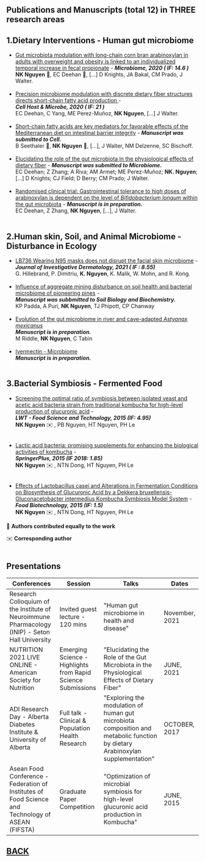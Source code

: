 ## Publications and Manuscripts (total 12) in THREE research areas 

## 1.Dietary Interventions - Human gut microbiome

-    [Gut microbiota modulation with long-chain corn bran arabinoxylan in adults with overweight and obesity is linked to an individualized temporal increase in fecal propionate](https://microbiomejournal.biomedcentral.com/articles/10.1186/s40168-020-00887-w) - _**Microbiome, 2020 ( IF: 14.6 )**_ <br>
**NK Nguyen** 👤, EC Deehan 👤, [...] D Knights, JA Bakal, CM Prado, J Walter.
<br /> <br /> 
-    [Precision microbiome modulation with discrete dietary fiber structures directs short-chain fatty acid production ](https://www.cell.com/cell-host-microbe/fulltext/S1931-3128(20)30045-7?_returnURL=https%3A%2F%2Flinkinghub.elsevier.com%2Fretrieve%2Fpii%2FS1931312820300457%3Fshowall%3Dtrue) - <br>  _**Cell Host & Microbe, 2020 ( IF: 21 )**_ <br>
EC Deehan, C Yang, ME Perez-Muñoz, **NK Nguyen**, [...] J Walter.
<br /> <br /> 
-   [Short-chain fatty acids are key mediators for favorable effects of the Mediterranean diet on intestinal barrier integrity](https://biokhoi.github.io/Publication_Manuscripts) -  _**Manuscript was submitted to Cell.**_ <br> 
B Seethaler 👤, **NK Nguyen** 👤, [...], J Walter, NM Delzenne, SC Bischoff.
<br /> <br />
-   [Elucidating the role of the gut microbiota in the physiological effects of dietary fiber](https://biokhoi.github.io/Publication_Manuscripts) - _**Manuscript was submitted to Microbiome.**_ <br> 
EC Deehan; Z Zhang; A Riva; AM Armet; ME Perez-Muñoz; **NK. Nguyen**; [...] D Knights; CJ Field; D Berry; CM Prado; J Walter.
<br /> <br />
-   [Randomised clinical trial: Gastrointestinal tolerance to high doses of arabinoxylan is dependent on the level of *Bifidobacterium longum* within the gut microbiota](https://biokhoi.github.io/Publication_Manuscripts) - _**Manuscript is in preparation.**_ <br> 
EC Deehan, Z Zhang, **NK Nguyen**, [...], J Walter.
<br /> <br />

## 2.Human skin, Soil, and Animal Microbiome - Disturbance in Ecology
-   [LB736 Wearing N95 masks does not disrupt the facial skin microbiome](https://www.jidonline.org/article/S0022-202X(21)01523-2/fulltext) - _**Journal of Investigative Dermatology, 2021 ( IF : 8.55)**_ <br> 
G. Hillebrand, P. Dimitriu, **K. Nguyen**, K. Malik, W. Mohn, and R. Kong.
<br /> <br />
-    [Influence of aggregate mining disturbance on soil health and bacterial microbiome of pioneering pines](https://biokhoi.github.io/Publication_Manuscripts) - <br> _**Manuscript was subbmitted to Soil Biology and Biochemistry.**_ <br>
KP Padda, A Puri, **NK Nguyen**, TJ Phipott, CP Chanway
<br /> <br />
-    [Evolution of the gut microbiome in river and cave-adapted *Astyanax mexicanus*](https://biokhoi.github.io/Publication_Manuscripts) <br>  _**Manuscript is in preparation.**_ <br>
M Riddle, **NK Nguyen**, C Tabin
<br /> <br />
-    [Ivermectin - Microbiome](https://biokhoi.github.io/Publication_Manuscripts) <br>  _**Manuscript is in preparation.**_
<br /> <br />


## 3.Bacterial Symbiosis - Fermented Food
-    [Screening the optimal ratio of symbiosis between isolated yeast and acetic acid bacteria strain from traditional kombucha for high-level production of glucuronic acid](https://www.sciencedirect.com/science/article/abs/pii/S0023643815300323) - <br> _**LWT - Food Science and Technology, 2015 (IF: 4.95)**_ <br>
**NK Nguyen** ✉️ , PB Nguyen, HT Nguyen, PH Le
<br /> <br />

-   [Lactic acid bacteria: promising supplements for enhancing the biological activities of kombucha](https://link.springer.com/article/10.1186/s40064-015-0872-3) - <br> _**SpringerPlus, 2015 (IF 2018: 1.85)**_ <br>
**NK Nguyen** ✉️ , NTN Dong, HT Nguyen, PH Le
<br /> <br />

-   [Effects of Lactobacillus casei and Alterations in Fermentation Conditions on Biosynthesis of Glucuronic Acid by a Dekkera bruxellensis-Gluconacetobacter intermedius Kombucha Symbiosis Model System](https://www.tandfonline.com/doi/abs/10.1080/08905436.2015.1092446) - <br> _**Food Biotechnology, 2015 (IF: 1.5)**_ <br>
**NK Nguyen** ✉️ , NTN Dong, HT Nguyen, PH Le

👤 **Authors contributed equally to the work**

✉️ **Corresponding author**
<br /> <br />


## Presentations

Conferences | Session | Talks | Dates
----------- | ------- | ----- | ---------
Research Colloquium of the Institute of Neuroimmune Pharmacology (INIP) - Seton Hall University | Invited guest lecture - 120 mins | "Human gut microbiome in health and disease" | November, 2021
NUTRITION 2021 LIVE ONLINE - American Society for Nutrition | Emerging Science - Highlights from Rapid Science Submissions | "Elucidating the Role of the Gut Microbiota in the Physiological Effects of Dietary Fiber" | JUNE, 2021
ADI Research Day - Alberta Diabetes Institute & University of Alberta | Full talk - Clinical & Population Health Research | "Exploring the modulation of human gut microbiota composition and metabolic function by dietary Arabinoxylan supplementation" | OCTOBER, 2017
Asean Food Conference - Federation of Institutes of Food Science and Technology of ASEAN (FIFSTA) | Graduate Paper Competition | "Optimization of microbial symbiosis for high-level glucuronic acid production in Kombucha" | JUNE, 2015






## [BACK](https://biokhoi.github.io/)


